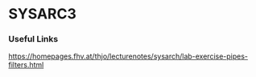 # SYSARC3

### Useful Links
https://homepages.fhv.at/thjo/lecturenotes/sysarch/lab-exercise-pipes-filters.html